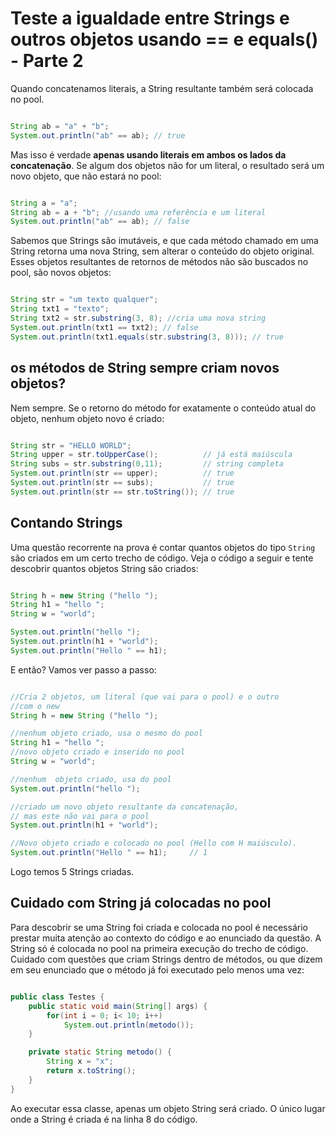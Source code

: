 # Teste a igualdade entre Strings e outros objetos usando == e equals() - Parte 2

Quando concatenamos literais, a String resultante também será colocada no pool.

```java

String ab = "a" + "b";
System.out.println("ab" == ab); // true
```

Mas isso é verdade **apenas usando literais em ambos os lados da concatenação**. 
Se algum dos objetos não for um literal, o resultado será um novo objeto, que não estará no pool:

```java

String a = "a";
String ab = a + "b"; //usando uma referência e um literal
System.out.println("ab" == ab); // false
```

Sabemos que Strings são imutáveis, e que cada método chamado em uma String retorna uma nova String, 
sem alterar o conteúdo do objeto original. Esses objetos resultantes de retornos de métodos não são 
buscados no pool, são novos objetos:

```java

String str = "um texto qualquer";
String txt1 = "texto";
String txt2 = str.substring(3, 8); //cria uma nova string
System.out.println(txt1 == txt2); // false
System.out.println(txt1.equals(str.substring(3, 8))); // true
```

## os métodos de String sempre criam novos objetos?

Nem sempre. Se o retorno do método for exatamente o conteúdo atual do objeto, nenhum objeto novo é criado:

```java

String str = "HELLO WORLD";
String upper = str.toUpperCase();          // já está maiúscula
String subs = str.substring(0,11);         // string completa
System.out.println(str == upper);          // true
System.out.println(str == subs);           // true
System.out.println(str == str.toString()); // true
```

## Contando Strings

Uma questão recorrente na prova é contar quantos objetos do tipo `String` são criados em um certo trecho de código. 
Veja o código a seguir e tente descobrir quantos objetos String são criados:

```java

String h = new String ("hello ");
String h1 = "hello ";
String w = "world";

System.out.println("hello ");        
System.out.println(h1 + "world");    
System.out.println("Hello " == h1);
```

E então? Vamos ver passo a passo:

```java

//Cria 2 objetos, um literal (que vai para o pool) e o outro 
//com o new
String h = new String ("hello ");

//nenhum objeto criado, usa o mesmo do pool
String h1 = "hello ";
//novo objeto criado e inserido no pool
String w = "world"; 

//nenhum  objeto criado, usa do pool
System.out.println("hello ");

//criado um novo objeto resultante da concatenação,
// mas este não vai para o pool
System.out.println(h1 + "world");

//Novo objeto criado e colocado no pool (Hello com H maiúsculo).
System.out.println("Hello " == h1);     // 1
```

Logo temos 5 Strings criadas.

## Cuidado com String já colocadas no pool

Para descobrir se uma String foi criada e colocada no pool é necessário prestar muita atenção ao contexto do código 
e ao enunciado da questão. A String só é colocada no pool na primeira execução do trecho de código. 
Cuidado com questões que criam Strings dentro de métodos, ou que dizem em seu enunciado que o método já foi executado 
pelo menos uma vez:

```java

public class Testes {
    public static void main(String[] args) {
        for(int i = 0; i< 10; i++)
            System.out.println(metodo());
    }

    private static String metodo() {
        String x = "x";
        return x.toString();
    }
}
```

Ao executar essa classe, apenas um objeto String será criado. 
O único lugar onde a String é criada é na linha 8 do código.